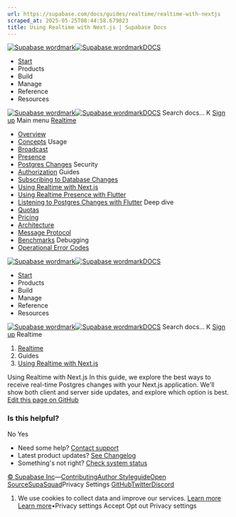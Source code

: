 ```yaml
---
url: https://supabase.com/docs/guides/realtime/realtime-with-nextjs
scraped_at: 2025-05-25T08:44:58.679823
title: Using Realtime with Next.js | Supabase Docs
---
```


[![Supabase wordmark](https://supabase.com/docs/_next/image?url=%2Fdocs%2Fsupabase-dark.svg&w=256&q=75)![Supabase wordmark](https://supabase.com/docs/_next/image?url=%2Fdocs%2Fsupabase-light.svg&w=256&q=75)DOCS](https://supabase.com/docs)
  * [Start](https://supabase.com/docs/guides/getting-started)
  * Products 
  * Build 
  * Manage 
  * Reference 
  * Resources 


[![Supabase wordmark](https://supabase.com/docs/_next/image?url=%2Fdocs%2Fsupabase-dark.svg&w=256&q=75)![Supabase wordmark](https://supabase.com/docs/_next/image?url=%2Fdocs%2Fsupabase-light.svg&w=256&q=75)DOCS](https://supabase.com/docs)
Search docs...
K
[Sign up](https://supabase.com/dashboard)
Main menu
[Realtime](https://supabase.com/docs/guides/realtime)
  * [Overview](https://supabase.com/docs/guides/realtime)
  * [Concepts](https://supabase.com/docs/guides/realtime/concepts)
Usage
  * [Broadcast](https://supabase.com/docs/guides/realtime/broadcast)
  * [Presence](https://supabase.com/docs/guides/realtime/presence)
  * [Postgres Changes](https://supabase.com/docs/guides/realtime/postgres-changes)
Security
  * [Authorization](https://supabase.com/docs/guides/realtime/authorization)
Guides
  * [Subscribing to Database Changes](https://supabase.com/docs/guides/realtime/subscribing-to-database-changes)
  * [Using Realtime with Next.js](https://supabase.com/docs/guides/realtime/realtime-with-nextjs)
  * [Using Realtime Presence with Flutter](https://supabase.com/docs/guides/realtime/realtime-user-presence)
  * [Listening to Postgres Changes with Flutter](https://supabase.com/docs/guides/realtime/realtime-listening-flutter)
Deep dive
  * [Quotas](https://supabase.com/docs/guides/realtime/quotas)
  * [Pricing](https://supabase.com/docs/guides/realtime/pricing)
  * [Architecture](https://supabase.com/docs/guides/realtime/architecture)
  * [Message Protocol](https://supabase.com/docs/guides/realtime/protocol)
  * [Benchmarks](https://supabase.com/docs/guides/realtime/benchmarks)
Debugging
  * [Operational Error Codes](https://supabase.com/docs/guides/realtime/error_codes)


[![Supabase wordmark](https://supabase.com/docs/_next/image?url=%2Fdocs%2Fsupabase-dark.svg&w=256&q=75)![Supabase wordmark](https://supabase.com/docs/_next/image?url=%2Fdocs%2Fsupabase-light.svg&w=256&q=75)DOCS](https://supabase.com/docs)
  * [Start](https://supabase.com/docs/guides/getting-started)
  * Products 
  * Build 
  * Manage 
  * Reference 
  * Resources 


[![Supabase wordmark](https://supabase.com/docs/_next/image?url=%2Fdocs%2Fsupabase-dark.svg&w=256&q=75)![Supabase wordmark](https://supabase.com/docs/_next/image?url=%2Fdocs%2Fsupabase-light.svg&w=256&q=75)DOCS](https://supabase.com/docs)
Search docs...
K
[Sign up](https://supabase.com/dashboard)
Realtime
  1. [Realtime](https://supabase.com/docs/guides/realtime)
  2. Guides
  3. [Using Realtime with Next.js](https://supabase.com/docs/guides/realtime/realtime-with-nextjs)


Using Realtime with Next.js
In this guide, we explore the best ways to receive real-time Postgres changes with your Next.js application. We'll show both client and server side updates, and explore which option is best.
[Edit this page on GitHub ](https://github.com/supabase/supabase/blob/master/apps/docs/content/guides/realtime/realtime-with-nextjs.mdx)
### Is this helpful?
No Yes
  * Need some help?
[Contact support](https://supabase.com/support)
  * Latest product updates?
[See Changelog](https://supabase.com/changelog)
  * Something's not right?
[Check system status](https://status.supabase.com/)


[© Supabase Inc](https://supabase.com/)—[Contributing](https://github.com/supabase/supabase/blob/master/apps/docs/DEVELOPERS.md)[Author Styleguide](https://github.com/supabase/supabase/blob/master/apps/docs/CONTRIBUTING.md)[Open Source](https://supabase.com/open-source)[SupaSquad](https://supabase.com/supasquad)Privacy Settings
[GitHub](https://github.com/supabase/supabase)[Twitter](https://twitter.com/supabase)[Discord](https://discord.supabase.com/)
  1. We use cookies to collect data and improve our services. [Learn more](https://supabase.com/privacy#8-cookies-and-similar-technologies-used-on-our-european-services)
[Learn more](https://supabase.com/privacy#8-cookies-and-similar-technologies-used-on-our-european-services)•Privacy settings
Accept Opt out Privacy settings



